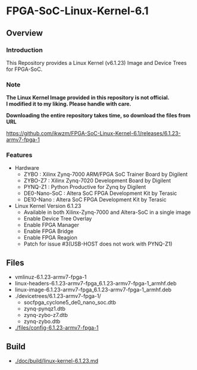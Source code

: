 FPGA-SoC-Linux-Kernel-6.1
====================================================================================

Overview
------------------------------------------------------------------------------------

### Introduction

This Repository provides a Linux Kernel (v6.1.23) Image and Device Trees for FPGA-SoC.

### Note

**The Linux Kernel Image provided in this repository is not official.**    
**I modified it to my liking. Please handle with care.**    

**Downloading the entire repository takes time, so download the files from URL**   

https://github.com/ikwzm/FPGA-SoC-Linux-Kernel-6.1/releases/6.1.23-armv7-fpga-1

### Features

* Hardware
  + ZYBO    : Xilinx Zynq-7000 ARM/FPGA SoC Trainer Board by Digilent
  + ZYBO-Z7 : Xilinx Zynq-7020 Development Board by Digilent
  + PYNQ-Z1 : Python Productive for Zynq by Digilent
  + DE0-Nano-SoC : Altera SoC FPGA Development Kit by Terasic
  + DE10-Nano    : Altera SoC FPGA Development Kit by Terasic
* Linux Kernel Version 6.1.23
  + Available in both Xilinx-Zynq-7000 and Altera-SoC in a single image
  + Enable Device Tree Overlay
  + Enable FPGA Manager
  + Enable FPGA Bridge
  + Enable FPGA Reagion
  + Patch for issue #3(USB-HOST does not work with PYNQ-Z1)

Files
------------------------------------------------------------------------------------

* vmlinuz-6.1.23-armv7-fpga-1
* linux-headers-6.1.23-armv7-fpga_6.1.23-armv7-fpga-1_armhf.deb
* linux-image-6.1.23-armv7-fpga_6.1.23-armv7-fpga-1_armhf.deb
* ./devicetrees/6.1.23-armv7-fpga-1/
  + socfpga_cyclone5_de0_nano_soc.dtb
  + zynq-pynqz1.dtb
  + zynq-zybo-z7.dtb
  + zynq-zybo.dtb
* [./files/config-6.1.23-armv7-fpga-1](./files/config-6.1.23-armv7-fpga-1)

Build
------------------------------------------------------------------------------------

* [./doc/build/linux-kernel-6.1.23.md](./doc/build/linux-kernel-6.1.23.md)
